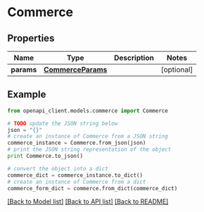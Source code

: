 # Commerce


## Properties
Name | Type | Description | Notes
------------ | ------------- | ------------- | -------------
**params** | [**CommerceParams**](CommerceParams.md) |  | [optional] 

## Example

```python
from openapi_client.models.commerce import Commerce

# TODO update the JSON string below
json = "{}"
# create an instance of Commerce from a JSON string
commerce_instance = Commerce.from_json(json)
# print the JSON string representation of the object
print Commerce.to_json()

# convert the object into a dict
commerce_dict = commerce_instance.to_dict()
# create an instance of Commerce from a dict
commerce_form_dict = commerce.from_dict(commerce_dict)
```
[[Back to Model list]](../README.md#documentation-for-models) [[Back to API list]](../README.md#documentation-for-api-endpoints) [[Back to README]](../README.md)


